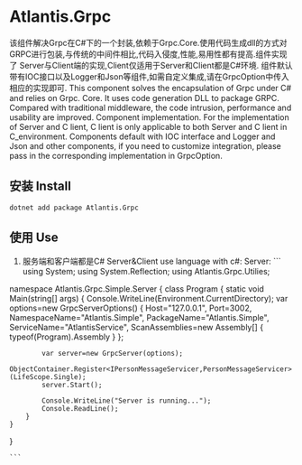 Atlantis.Grpc
=============================
  该组件解决Grpc在C#下的一个封装,依赖于Grpc.Core.使用代码生成dll的方式对GRPC进行包装,与传统的中间件相比,代码入侵度,性能,易用性都有提高.组件实现了
Server与Client端的实现,Client仅适用于Server和Client都是C#环境. 
  组件默认带有IOC接口以及Logger和Json等组件,如需自定义集成,请在GrpcOption中传入相应的实现即可. 
  This component solves the encapsulation of Grpc under C# and relies on Grpc. Core. It uses code generation DLL to package GRPC. Compared with traditional middleware, the code intrusion, performance and usability are improved. Component implementation.
For the implementation of Server and C lient, C lient is only applicable to both Server and C lient in C_environment. 
  Components default with IOC interface and Logger and Json and other components, if you need to customize integration, please pass in the corresponding implementation in GrpcOption.

## 安装 Install
  ```
  dotnet add package Atlantis.Grpc
  ```
  
## 使用 Use
  1. 服务端和客户端都是C# Server&Client use language with c#: 
    Server: 
    ```
using System;
using System.Reflection;
using Atlantis.Grpc.Utilies;

namespace Atlantis.Grpc.Simple.Server
{
    class Program
    {
        static void Main(string[] args)
        {
            Console.WriteLine(Environment.CurrentDirectory);
            var options=new GrpcServerOptions()
            {
                Host="127.0.0.1",
                Port=3002,
                NamespaceName="Atlantis.Simple",
                PackageName="Atlantis.Simple",
                ServiceName="AtlantisService",
                ScanAssemblies=new Assembly[]
                {
                    typeof(Program).Assembly
                }
            };

            var server=new GrpcServer(options);
            ObjectContainer.Register<IPersonMessageServicer,PersonMessageServicer>(LifeScope.Single);
            server.Start();

            Console.WriteLine("Server is running...");
            Console.ReadLine();
        }
    }
}

    ```
